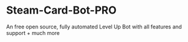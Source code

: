 # Steam-Card-Bot-PRO
An free open source, fully automated Level Up Bot with all features and support + much more
